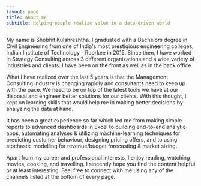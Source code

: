 ```yaml
---
layout: page
title: About me
subtitle: Helping people realize value in a data-driven world
---
```


My name is Shobhit Kulshreshtha. I graduated with a Bachelors degree in Civil Engineering from one of India's most prestigious engineering colleges, Indian Institute of Technology - Roorkee in 2015. Since then, I have worked in Strategy Consulting across 3 different organizations and a wide variety of industries and clients. I have been on the front as well as in the back office.

What I have realized over the last 5 years is that the Management Consulting industry is changing rapidly and consultants need to keep up with the pace. We need to be on top of the latest tools we have at our disposal and engineer better solutions for our clients. With this thought, I kept on learning skills that would help me in making better decisions by analyzing the data at hand.

It has been a great experience so far which led me from making simple reports to advanced dashboards in Excel to building end-to-end analytic apps, automating analyses & utilizing machine-learning techniques for predicting customer behaviour, designing pricing offers, and to using stochastic modelling for revenue/budget forecasting & market sizing.

Apart from my career and professional interests, I enjoy reading, watching movies, cooking, and travelling. I sincerely hope you find the content helpful or at least interesting. Feel free to connect with me using any of the channels listed at the bottom of every page.